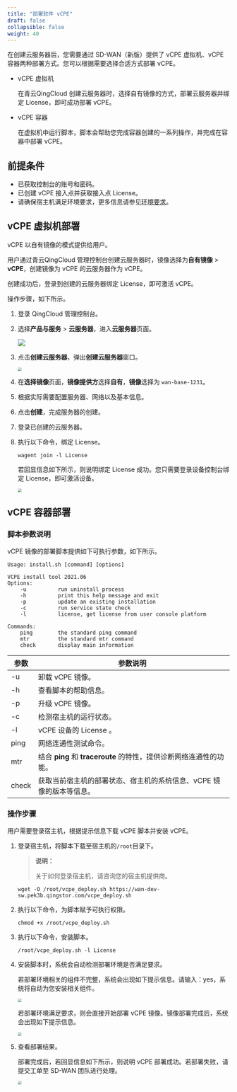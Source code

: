 ```yaml
---
title: "部署软件 vCPE"
draft: false
collapsible: false
weight: 40
---
```


在创建云服务器后，您需要通过 SD-WAN（新版）提供了 vCPE 虚拟机、vCPE 容器两种部署方式。您可以根据需要选择合适方式部署 vCPE。

- vCPE 虚拟机
  
  在青云QingCloud 创建云服务器时，选择自有镜像的方式，部署云服务器并绑定 License，即可成功部署 vCPE。

- vCPE 容器

  在虚拟机中运行脚本，脚本会帮助您完成容器创建的一系列操作，并完成在容器中部署 vCPE。

## 前提条件

- 已获取控制台的账号和密码。
- 已创建 vCPE 接入点并获取接入点 License。
- 请确保宿主机满足环境要求，更多信息请参见[环境要求](../10_vcpe_overview/#环境要求)。

## vCPE 虚拟机部署

vCPE 以自有镜像的模式提供给用户。

用户通过青云QingCloud 管理控制台创建云服务器时，镜像选择为**自有镜像** > **vCPE**，创建镜像为 vCPE 的云服务器作为 vCPE。

创建成功后，登录到创建的云服务器绑定 License，即可激活 vCPE。

操作步骤，如下所示。

1. 登录 QingCloud 管理控制台。

2. 选择**产品与服务** > **云服务器**，进入**云服务器**页面。

   ![](../../../_images/um_vcpe_ecs_list.png)

3. 点击**创建云服务器**，弹出**创建云服务器**窗口。

   <img src="../../../_images/um_vcpe_ecs_win.png" style="zoom:50%;" />

4. 在**选择镜像**页面，**镜像提供方**选择**自有**，**镜像**选择为 `wan-base-1231`。

5. 根据实际需要配置服务器、网络以及基本信息。

6. 点击**创建**，完成服务器的创建。

7. 登录已创建的云服务器。

8. 执行以下命令，绑定 License。

   ```
   wagent join -l License
   ```

   若回显信息如下所示，则说明绑定 License 成功。您只需要登录设备控制台绑定 License，即可激活设备。

   <img src="../../../_images/um_bind_image_license.png" style="zoom:50%;" />

## vCPE 容器部署

### 脚本参数说明

vCPE 镜像的部署脚本提供如下可执行参数，如下所示。

```
Usage: install.sh [command] [options]

VCPE install tool 2021.06
Options:
    -u          run uninstall process
    -h          print this help message and exit
    -p          update an existing installation
    -c          run service state check
    -l          license, get license from user console platform

Commands:
    ping        the standard ping command
    mtr         the standard mtr command
    check       display main information
```

| 参数  | 参数说明                                                     |
| ----- | ------------------------------------------------------------ |
| -u    | 卸载 vCPE 镜像。                                             |
| -h    | 查看脚本的帮助信息。                                         |
| -p    | 升级 vCPE 镜像。                                             |
| -c    | 检测宿主机的运行状态。                                       |
| -l    | vCPE 设备的 License 。                                       |
| ping  | 网络连通性测试命令。                                         |
| mtr   | 结合 **ping** 和 **traceroute** 的特性，提供诊断网络连通性的功能。 |
| check | 获取当前宿主机的部署状态、宿主机的系统信息、vCPE 镜像的版本等信息。 |

### 操作步骤

用户需要登录宿主机，根据提示信息下载 vCPE 脚本并安装 vCPE。

1. 登录宿主机，将脚本下载至宿主机的`/root`目录下。

   > **说明：**
   >
   > 关于如何登录宿主机，请咨询您的宿主机提供商。

   ```
   wget -O /root/vcpe_deploy.sh https://wan-dev-sw.pek3b.qingstor.com/vcpe_deploy.sh
   ```

2. 执行以下命令，为脚本赋予可执行权限。

   ```
   chmod +x /root/vcpe_deploy.sh
   ```

3. 执行以下命令，安装脚本。

   ```
   /root/vcpe_deploy.sh -l License
   ```

4. 安装脚本时，系统会自动检测部署环境是否满足要求。

   若部署环境相关的组件不完整，系统会出现如下提示信息。请输入：yes，系统将自动为您安装相关组件。

   <img src="../../../_images/um_deploy_vcpe_misscomponent.png" style="zoom:50%;" />

   若部署环境满足要求，则会直接开始部署 vCPE 镜像。镜像部署完成后，系统会出现如下提示信息。

   <img src="../../../_images/um_deploy_vcpe_complet.png" style="zoom:50%;" />

5. 查看部署结果。

   部署完成后，若回显信息如下所示，则说明 vCPE 部署成功。若部署失败，请提交工单至 SD-WAN 团队进行处理。

   <img src="../../../_images/um_deploy_vcpe_success.png" style="zoom:50%;" />



